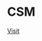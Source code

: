 # CSM



[Visit](https://wayexit995.github.io/CSM/Index.htmlhttps://wayexit995.github.io/CSM/Index.html)
